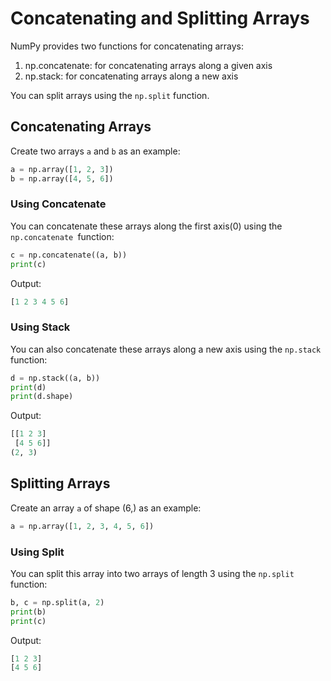 # Concatenating and Splitting Arrays

NumPy provides two functions for concatenating arrays:

1. np.concatenate: for concatenating arrays along a given axis
2. np.stack: for concatenating arrays along a new axis

You can split arrays using the `np.split` function.

## Concatenating Arrays

Create two arrays `a` and `b` as an example:

```python
a = np.array([1, 2, 3])
b = np.array([4, 5, 6])
```

### Using Concatenate

You can concatenate these arrays along the first axis(0) using the `np.concatenate `function:

```python
c = np.concatenate((a, b))
print(c)
```

Output:

```python
[1 2 3 4 5 6]
```

### Using Stack

You can also concatenate these arrays along a new axis using the `np.stack` function:

```python
d = np.stack((a, b))
print(d)
print(d.shape)
```

Output:

```python
[[1 2 3]
 [4 5 6]]
(2, 3)
```

## Splitting Arrays

Create an array `a` of shape (6,) as an example:

```python
a = np.array([1, 2, 3, 4, 5, 6])
```

### Using Split

You can split this array into two arrays of length 3 using the `np.split` function:

```python
b, c = np.split(a, 2)
print(b)
print(c)
```

Output:

```python
[1 2 3]
[4 5 6]
```
